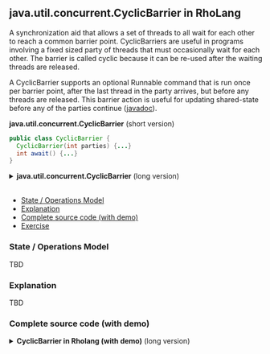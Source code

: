 ## java.util.concurrent.CyclicBarrier in RhoLang

A synchronization aid that allows a set of threads to all wait for each other to reach a common barrier point. CyclicBarriers are useful in programs involving a fixed sized party of threads that must occasionally wait for each other. The barrier is called cyclic because it can be re-used after the waiting threads are released.

A CyclicBarrier supports an optional Runnable command that is run once per barrier point, after the last thread in the party arrives, but before any threads are released. This barrier action is useful for updating shared-state before any of the parties continue ([javadoc](https://docs.oracle.com/javase/9/docs/api/java/util/concurrent/CyclicBarrier.html)).

**java.util.concurrent.CyclicBarrier** (short version)   
```java
public class CyclicBarrier {
  CyclicBarrier(int parties) {...}
  int await() {...}
}
```

<details><summary><b>java.util.concurrent.CyclicBarrier</b> (long version)</summary><p>
  
```java
public class CyclicBarrier {
  // A new CyclicBarrier that will trip when the given number of parties are waiting upon it.
  CyclicBarrier(int parties) {...}

  // Waits until all parties have invoked await on this barrier.
  // Returns: the arrival index of the current thread, where index getParties() - 1 
  // indicates the first to arrive and zero indicates the last to arrive
  int await() {...}

  // Returns the number of parties currently waiting at the barrier.
  int getNumberWaiting() {...}

  // Returns the number of parties required to trip this barrier.
  int getParties() {...}
}
```
</p></details><br/>

- [State / Operations Model](#state--operations-model)
- [Explanation](#explanation)
- [Complete source code (with demo)](#complete-source-code-with-demo)
- [Exercise](#exercise)

### State / Operations Model
TBD

### Explanation
TBD

### Complete source code (with demo)
<details><summary><b>CyclicBarrier in Rholang (with demo)</b> (long version)</summary><p>
```
new CyclicBarrier in {
  contract CyclicBarrier(@initCount, @action, ack, awaitOp) = {  
    new stateRef in {    
    
      stateRef!(initCount, []) |
  
      contract awaitOp(ret) = {
        for (@count, @waitSet <- stateRef) {          
          if (count > 1) {
            stateRef!(count - 1, waitSet ++ [(*ret, count - 1)])
          } else {             
            stateRef!(initCount, []) |
            action | for (_ <- ack) {
              ret!(0) |
              new notifyAll in {                          
                notifyAll!(waitSet) |
                contract notifyAll(@[(ret, index)...tail]) = { 
                  @ret!(index) | 
                  notifyAll!(tail) 
                }  
              }                        
            }
          } 
        } 
      } 
    }    
  } |
  
  new await in {
    new ack in {
      CyclicBarrier!(3, stdoutAck!("---", *ack), *ack, *await)
    } |
    
    new threadId in {
      threadId!(0) | threadId!(1) | threadId!(2) |
      for (@tId <= threadId) {
        new stageId in {
          stageId!([0, 1, 2, 3, 4]) | for (@[sId...tail] <= stageId) { 
            new ret, ack in {
              await!(*ret) | for (@index <- ret) {
                stdoutAck!("thread #${t}, stage = ${s}, index = ${index}" %% {"t":tId, "s" : sId, "index": index}, *ack) | 
                for (_ <- ack) { stageId!(tail) } } } } } } }   
  }
```
```
>> ---
>> thread #0, stage = 0, index = 1
>> thread #2, stage = 0, index = 2
>> thread #1, stage = 0, index = 0
>> ---
>> thread #1, stage = 1, index = 1
>> thread #0, stage = 1, index = 2
>> thread #2, stage = 1, index = 0
>> ---
>> thread #2, stage = 2, index = 1
>> thread #0, stage = 2, index = 0
>> thread #1, stage = 2, index = 2
>> ---
>> thread #1, stage = 3, index = 2
>> thread #2, stage = 3, index = 1
>> thread #0, stage = 3, index = 0
>> ---
>> thread #1, stage = 4, index = 1
>> thread #2, stage = 4, index = 2
>> thread #0, stage = 4, index = 0
```
</p></details><br/>

### Exercise
TBD
